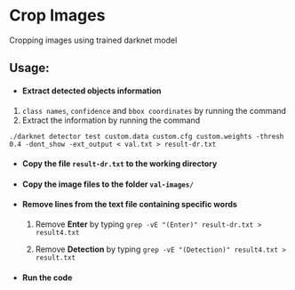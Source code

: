 # Crop Images

Cropping images using trained darknet model

## Usage:
- #### Extract detected objects information

1. `class names`, `confidence` and `bbox coordinates` by running the command
2. Extract the information by running the command

`./darknet detector test custom.data custom.cfg custom.weights -thresh 0.4 -dont_show -ext_output < val.txt > result-dr.txt`

- #### Copy the file `result-dr.txt` to the working directory

- #### Copy the image files to the folder `val-images/`

- #### Remove lines from the text file containing specific words

  1) Remove **Enter** by typing `grep -vE "(Enter)" result-dr.txt > result4.txt`

  2) Remove **Detection** by typing `grep -vE "(Detection)" result4.txt > result.txt`

- #### Run the code 

